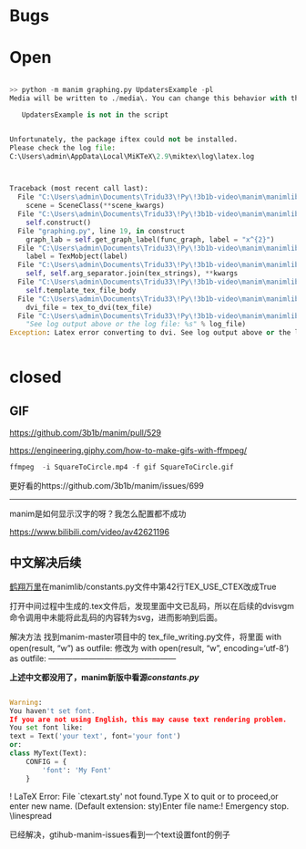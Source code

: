 # Bugs

# Open

```python

>> python -m manim graphing.py UpdatersExample -pl
Media will be written to ./media\. You can change this behavior with the --media_dir flag.

   UpdatersExample is not in the script


Unfortunately, the package iftex could not be installed.
Please check the log file:
C:\Users\admin\AppData\Local\MiKTeX\2.9\miktex\log\latex.log



Traceback (most recent call last):
  File "C:\Users\admin\Documents\Tridu33\!Py\!3b1b-video\manim\manimlib\extract_scene.py", line 155, in main
    scene = SceneClass(**scene_kwargs)
  File "C:\Users\admin\Documents\Tridu33\!Py\!3b1b-video\manim\manimlib\scene\scene.py", line 53, in __init__
    self.construct()
  File "graphing.py", line 19, in construct
    graph_lab = self.get_graph_label(func_graph, label = "x^{2}")
  File "C:\Users\admin\Documents\Tridu33\!Py\!3b1b-video\manim\manimlib\scene\graph_scene.py", line 204, in get_graph_label
    label = TexMobject(label)
  File "C:\Users\admin\Documents\Tridu33\!Py\!3b1b-video\manim\manimlib\mobject\svg\tex_mobject.py", line 144, in __init__
    self, self.arg_separator.join(tex_strings), **kwargs
  File "C:\Users\admin\Documents\Tridu33\!Py\!3b1b-video\manim\manimlib\mobject\svg\tex_mobject.py", line 44, in __init__
    self.template_tex_file_body
  File "C:\Users\admin\Documents\Tridu33\!Py\!3b1b-video\manim\manimlib\utils\tex_file_writing.py", line 19, in tex_to_svg_file
    dvi_file = tex_to_dvi(tex_file)
  File "C:\Users\admin\Documents\Tridu33\!Py\!3b1b-video\manim\manimlib\utils\tex_file_writing.py", line 67, in tex_to_dvi
    "See log output above or the log file: %s" % log_file)
Exception: Latex error converting to dvi. See log output above or the log file: ./media\Tex\8af8aa35cd1d7d44.log



```






# closed
## GIF

https://github.com/3b1b/manim/pull/529


https://engineering.giphy.com/how-to-make-gifs-with-ffmpeg/


```python
ffmpeg  -i SquareToCircle.mp4 -f gif SquareToCircle.gif
```

更好看的https://github.com/3b1b/manim/issues/699


---------------------------


manim是如何显示汉字的呀？我怎么配置都不成功


https://www.bilibili.com/video/av42621196


## 中文解决后续

[鹤翔万里](https://space.bilibili.com/171431343)[](https://www.bilibili.com/blackboard/help.html#%E4%BC%9A%E5%91%98%E7%AD%89%E7%BA%A7%E7%9B%B8%E5%85%B3)在manimlib/constants.py文件中第42行TEX\_USE\_CTEX改成True



打开中间过程中生成的.tex文件后，发现里面中文已乱码，所以在后续的dvisvgm命令调用中未能将此乱码的内容转为svg，进而影响到后面。

解决方法
找到manim-master项目中的 tex_file_writing.py文件，将里面 with open(result, “w”) as outfile:
修改为 with open(result, “w”, encoding=‘utf-8’) as outfile:
————————————————

**上述中文都没用了，manim新版中看源$constants.py$**
```python 

Warning:
You haven't set font.
If you are not using English, this may cause text rendering problem.
You set font like:
text = Text('your text', font='your font')
or:
class MyText(Text):
    CONFIG = {
        'font': 'My Font'
    }


```

! LaTeX Error: File `ctexart.sty' not found.Type X to quit or <RETURN> to proceed,or enter new name. (Default extension: sty)Enter file name:! Emergency stop.<read > \linespread




已经解决，gtihub-manim-issues看到一个text设置font的例子













